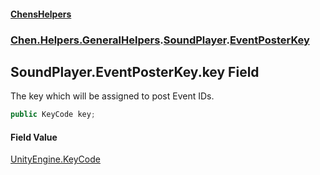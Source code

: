 #### [ChensHelpers](index 'index')
### [Chen.Helpers.GeneralHelpers](Chen_Helpers_GeneralHelpers 'Chen.Helpers.GeneralHelpers').[SoundPlayer](Chen_Helpers_GeneralHelpers_SoundPlayer 'Chen.Helpers.GeneralHelpers.SoundPlayer').[EventPosterKey](Chen_Helpers_GeneralHelpers_SoundPlayer_EventPosterKey 'Chen.Helpers.GeneralHelpers.SoundPlayer.EventPosterKey')
## SoundPlayer.EventPosterKey.key Field
The key which will be assigned to post Event IDs.  
```csharp
public KeyCode key;
```
#### Field Value
[UnityEngine.KeyCode](https://docs.microsoft.com/en-us/dotnet/api/UnityEngine.KeyCode 'UnityEngine.KeyCode')
